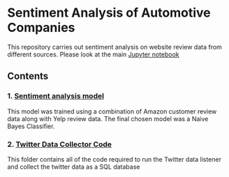# Sentiment Analysis of Automotive Companies
 
This repository carries out sentiment analysis on website review data from different sources. Please look at the main [Jupyter notebook](Review_Analysis.ipynb) 


## Contents

### 1. [Sentiment analysis model](sentiment_model/)  
This model was trained using a combination of Amazon customer review data along with Yelp review data.
The final chosen model was a Naive Bayes Classifier.


### 2. [Twitter Data Collector Code](server_code/)
This folder contains all of the code required to run the Twitter data listener and collect 
the twitter data as a SQL database 
